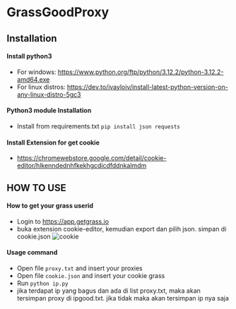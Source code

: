 # GrassGoodProxy
## Installation
#### Install python3
- For windows: https://www.python.org/ftp/python/3.12.2/python-3.12.2-amd64.exe 
- For linux distros: https://dev.to/ivayloiv/install-latest-python-version-on-any-linux-distro-5gc3
#### Python3 module Installation
- Install from requirements.txt
```pip install json requests```
#### Install Extension for get cookie
- https://chromewebstore.google.com/detail/cookie-editor/hlkenndednhfkekhgcdicdfddnkalmdm
## HOW TO USE
#### How to get your grass userid
- Login to https://app.getgrass.io
- buka extension cookie-editor, kemudian export dan pilih json. simpan di cookie.json
![cookie](https://github.com/dwikuy/GrassGoodProxy/assets/58757890/594801a2-05ca-4249-8796-a62dcb2377a0)

#### Usage command
- Open file ```proxy.txt``` and insert your proxies
- Open file ```cookie.json``` and insert your cookie grass
- Run ```python ip.py``` 
- jika terdapat ip yang bagus dan ada di list proxy.txt, maka akan tersimpan proxy di ipgood.txt. jika tidak maka akan tersimpan ip nya saja
  
